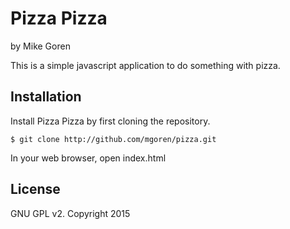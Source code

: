 Pizza Pizza
===========

by Mike Goren

This is a simple javascript application to do something with pizza.

Installation
------------

Install Pizza Pizza by first cloning the repository.  
```
$ git clone http://github.com/mgoren/pizza.git
```

In your web browser, open index.html

License
-------

GNU GPL v2. Copyright 2015
